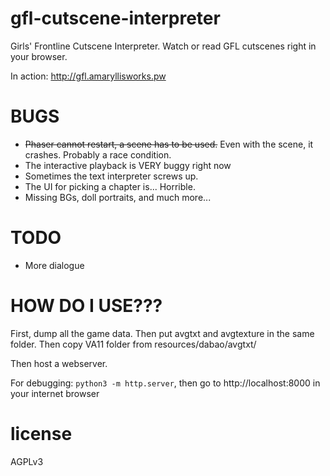 # gfl-cutscene-interpreter
Girls' Frontline Cutscene Interpreter. Watch or read GFL cutscenes right in your browser.

In action: http://gfl.amaryllisworks.pw

# BUGS
- ~~Phaser cannot restart, a scene has to be used.~~ Even with the scene, it crashes. Probably a race condition.
- The interactive playback is VERY buggy right now
- Sometimes the text interpreter screws up.
- The UI for picking a chapter is... Horrible.
- Missing BGs, doll portraits, and much more...

# TODO
- More dialogue

# HOW DO I USE???
First, dump all the game data.
Then put avgtxt and avgtexture in the same folder.
Then copy VA11 folder from resources/dabao/avgtxt/

Then host a webserver. 

For debugging: `python3 -m http.server`, then go to http://localhost:8000 in your internet browser

# license
AGPLv3
